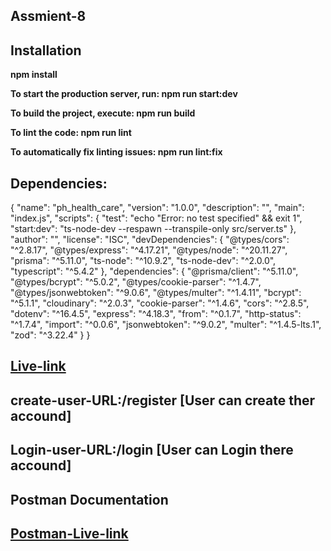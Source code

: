 ## Assmient-8

## Installation

 **npm install**
 
 **To start the production server, run: npm run start:dev**

 **To build the project, execute: npm run build**

 **To lint the code: npm run lint**

**To automatically fix linting issues: npm run lint:fix**

## Dependencies:
{
  "name": "ph_health_care",
  "version": "1.0.0",
  "description": "",
  "main": "index.js",
  "scripts": {
    "test": "echo \"Error: no test specified\" && exit 1",
    "start:dev": "ts-node-dev --respawn --transpile-only src/server.ts"
  },
  "author": "",
  "license": "ISC",
  "devDependencies": {
    "@types/cors": "^2.8.17",
    "@types/express": "^4.17.21",
    "@types/node": "^20.11.27",
    "prisma": "^5.11.0",
    "ts-node": "^10.9.2",
    "ts-node-dev": "^2.0.0",
    "typescript": "^5.4.2"
  },
  "dependencies": {
    "@prisma/client": "^5.11.0",
    "@types/bcrypt": "^5.0.2",
    "@types/cookie-parser": "^1.4.7",
    "@types/jsonwebtoken": "^9.0.6",
    "@types/multer": "^1.4.11",
    "bcrypt": "^5.1.1",
    "cloudinary": "^2.0.3",
    "cookie-parser": "^1.4.6",
    "cors": "^2.8.5",
    "dotenv": "^16.4.5",
    "express": "^4.18.3",
    "from": "^0.1.7",
    "http-status": "^1.7.4",
    "import": "^0.0.6",
    "jsonwebtoken": "^9.0.2",
    "multer": "^1.4.5-lts.1",
    "zod": "^3.22.4"
  }
}


## [Live-link](https://asssmient-5-server.vercel.app)

## create-user-URL:/register [User can create ther accound]

## Login-user-URL:/login [User can Login there accound]


## Postman Documentation
## [Postman-Live-link](https://documenter.getpostman.com/view/31291810/2sA35G3MjZ)



